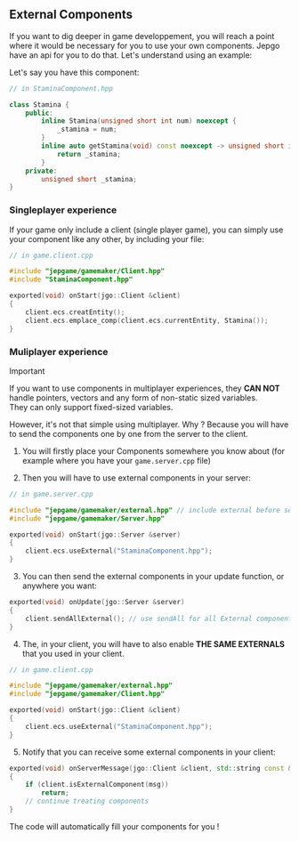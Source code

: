 ## External Components

If you want to dig deeper in game developpement, you will reach a point where
it would be necessary for you to use your own components. Jepgo have an api for
you to do that. Let's understand using an example:

Let's say you have this component:
```cpp
// in StaminaComponent.hpp

class Stamina {
    public:
        inline Stamina(unsigned short int num) noexcept {
            _stamina = num;
        }
        inline auto getStamina(void) const noexcept -> unsigned short int {
            return _stamina;
        }
    private:
        unsigned short _stamina;
}
```

### Singleplayer experience

If your game only include a client (single player game), you can simply use
your component like any other, by including your file:
```cpp
// in game.client.cpp

#include "jepgame/gamemaker/Client.hpp"
#include "StaminaComponent.hpp"

exported(void) onStart(jgo::Client &client)
{
    client.ecs.creatEntity();
    client.ecs.emplace_comp(client.ecs.currentEntity, Stamina());
}
```

### Muliplayer experience

> [!IMPORTANT]
> If you want to use components in multiplayer experiences, they **CAN NOT**
> handle pointers, vectors and any form of non-static sized variables. <br>
> They can only support fixed-sized variables.

However, it's not that simple using multiplayer. Why ? Because you will have
to send the components one by one from the server to the client.

1. You will firstly place your Components somewhere you know about (for
example where you have your `game.server.cpp` file)

2. Then you will have to use external components in your server:
```cpp
// in game.server.cpp

#include "jepgame/gamemaker/external.hpp" // include external before server
#include "jepgame/gamemaker/Server.hpp"

exported(void) onStart(jgo::Server &server)
{
    client.ecs.useExternal("StaminaComponent.hpp");
}
```

3. You can then send the external components in your update function, or
anywhere you want:
```cpp
exported(void) onUpdate(jgo::Server &server)
{
    client.sendAllExternal(); // use sendAll for all External components
}
```

4. The, in your client, you will have to also enable **THE SAME EXTERNALS**
that you used in your client.
```cpp
// in game.client.cpp

#include "jepgame/gamemaker/external.hpp"
#include "jepgame/gamemaker/Client.hpp"

exported(void) onStart(jgo::Client &client)
{
    client.ecs.useExternal("StaminaComponent.hpp");
}
```

5. Notify that you can receive some external components in your client:
```cpp
exported(void) onServerMessage(jgo::Client &client, std::string const &msg)
{
    if (client.isExternalComponent(msg))
        return;
    // continue treating components
}
```

The code will automatically fill your components for you !


